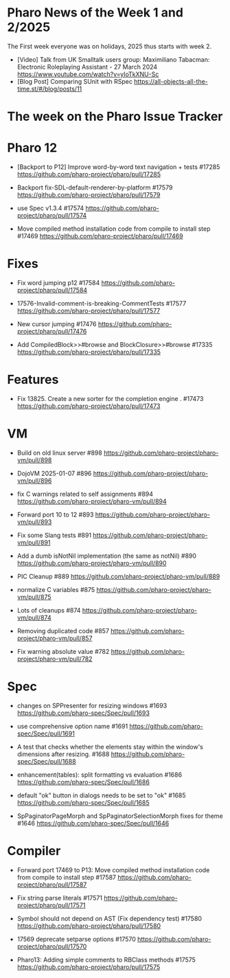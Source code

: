 # Pharo News of the Week 1 and 2/2025

The First week everyone was on holidays, 2025 thus starts with week 2.

- [Video] Talk from UK Smalltalk users group: Maximiliano Tabacman: Electronic Roleplaying Assistant - 27 March 2024 https://www.youtube.com/watch?v=yIoTkXNU-Sc
- [Blog Post] Comparing SUnit with RSpec https://all-objects-all-the-time.st/#/blog/posts/11

# The week on the Pharo Issue Tracker


# Pharo 12

- [Backport to P12] Improve word-by-word text navigation + tests #17285
	https://github.com/pharo-project/pharo/pull/17285
	
- Backport fix-SDL-default-renderer-by-platform #17579
	https://github.com/pharo-project/pharo/pull/17579
	
- use Spec v1.3.4 #17574
	https://github.com/pharo-project/pharo/pull/17574
	
- Move compiled method installation code from compile to install step #17469
	https://github.com/pharo-project/pharo/pull/17469
	
# Fixes

- Fix word jumping p12 #17584
	https://github.com/pharo-project/pharo/pull/17584
	
- 17576-Invalid-comment-is-breaking-CommentTests #17577
	https://github.com/pharo-project/pharo/pull/17577
	
- New cursor jumping #17476
	https://github.com/pharo-project/pharo/pull/17476
	
- Add CompiledBlock>>#browse and BlockClosure>>#browse #17335
	https://github.com/pharo-project/pharo/pull/17335

	
# Features

- Fix 13825. Create a new sorter for the completion engine . #17473
		https://github.com/pharo-project/pharo/pull/17473
		
# VM

- Build on old linux server #898
		https://github.com/pharo-project/pharo-vm/pull/898

- DojoVM 2025-01-07 #896
	https://github.com/pharo-project/pharo-vm/pull/896
	
- fix C warnings related to self assignments #894
	https://github.com/pharo-project/pharo-vm/pull/894
	
- Forward port 10 to 12 #893
	https://github.com/pharo-project/pharo-vm/pull/893
	
- Fix some Slang tests #891
	https://github.com/pharo-project/pharo-vm/pull/891
	
- Add a dumb isNotNil implementation (the same as notNil) #890
	https://github.com/pharo-project/pharo-vm/pull/890

- PIC Cleanup #889
	https://github.com/pharo-project/pharo-vm/pull/889
	
- normalize C variables #875
	https://github.com/pharo-project/pharo-vm/pull/875
	
- Lots of cleanups #874
	https://github.com/pharo-project/pharo-vm/pull/874
	
- Removing duplicated code #857
	https://github.com/pharo-project/pharo-vm/pull/857
	
- Fix warning absolute value #782
	https://github.com/pharo-project/pharo-vm/pull/782
		
# Spec

- changes on SPPresenter for resizing windows #1693
	https://github.com/pharo-spec/Spec/pull/1693
	
- use comprehensive option name #1691
	https://github.com/pharo-spec/Spec/pull/1691
	
- A test that checks whether the elements stay within the window's dimensions after resizing. #1688
	https://github.com/pharo-spec/Spec/pull/1688
	
- enhancement(tables): split formatting vs evaluation #1686
	https://github.com/pharo-spec/Spec/pull/1686
	
- default "ok" button in dialogs needs to be set to "ok" #1685
	https://github.com/pharo-spec/Spec/pull/1685
	
- SpPaginatorPageMorph and SpPaginatorSelectionMorph fixes for theme #1646
	https://github.com/pharo-spec/Spec/pull/1646
	
# Compiler

- Forward port 17469 to P13: Move compiled method installation code from compile to install step #17587
	https://github.com/pharo-project/pharo/pull/17587
	
- Fix string parse literals #17571
	https://github.com/pharo-project/pharo/pull/17571
		
- Symbol should not depend on AST (Fix dependency test) #17580
	https://github.com/pharo-project/pharo/pull/17580
	
- 17569 deprecate setparse options #17570
	https://github.com/pharo-project/pharo/pull/17570

- Pharo13: Adding simple comments to RBClass methods #17575
	https://github.com/pharo-project/pharo/pull/17575
